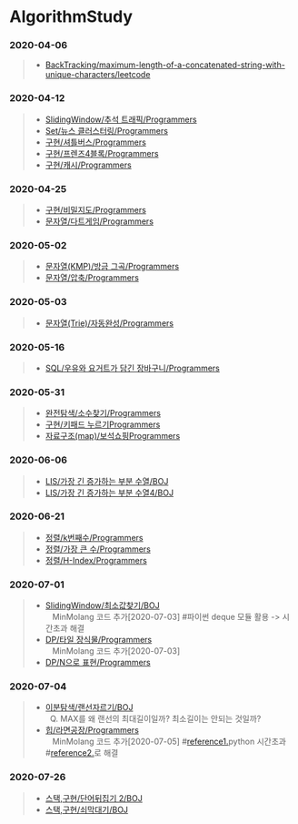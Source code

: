 # AlgorithmStudy
 ###  **2020-04-06** 
>* [BackTracking/maximum-length-of-a-concatenated-string-with-unique-characters/leetcode](https://leetcode.com/problems/maximum-length-of-a-concatenated-string-with-unique-characters/ "maximum-length-of-a-concatenated-string-with-unique-characters/leetcode link")

 ###  **2020-04-12** 
>* [SlidingWindow/추석 트래픽/Programmers](https://programmers.co.kr/learn/courses/30/lessons/17677 "추석 트래픽/Programmers link")
>* [Set/뉴스 클러스터링/Programmers](https://programmers.co.kr/learn/courses/30/lessons/17677 "뉴스 클러스터링/Programmers link")
>* [구현/셔틀버스/Programmers](https://programmers.co.kr/learn/courses/30/lessons/17678 "셔틀버스/Programmers link")
>* [구현/프렌즈4블록/Programmers](https://programmers.co.kr/learn/courses/30/lessons/17679 "프렌즈4블록/Programmers link")
>* [구현/캐시/Programmers](https://programmers.co.kr/learn/courses/30/lessons/17680 "캐시/Programmers link")

 ###  **2020-04-25** 
>* [구현/비밀지도/Programmers](https://programmers.co.kr/learn/courses/30/lessons/17681 "비밀지도/Programmers link")
>* [문자열/다트게임/Programmers](https://programmers.co.kr/learn/courses/30/lessons/17682 "다트게임/Programmers link")

 ###  **2020-05-02** 
>* [문자열(KMP)/방금 그곡/Programmers](https://programmers.co.kr/learn/courses/30/lessons/17683 "방금 그곡/Programmers link")
>* [문자열/압축/Programmers](https://programmers.co.kr/learn/courses/30/lessons/17684 "압축/Programmers link")

 ###  **2020-05-03** 
>* [문자열(Trie)/자동완성/Programmers](https://programmers.co.kr/learn/courses/30/lessons/17685 "자동완성/Programmers link")

 ###  **2020-05-16** 
>* [SQL/우유와 요거트가 담긴 장바구니/Programmers](https://programmers.co.kr/learn/courses/30/lessons/62284 "우유와 요거트가 담긴 장바구니/Programmers link")

 ###  **2020-05-31**  
>* [완전탐색/소수찾기/Programmers](https://programmers.co.kr/learn/courses/30/lessons/42839 "소수찾기/Programmers link")
>* [구현/키패드 누르기Programmers](https://programmers.co.kr/learn/courses/30/lessons/67256 "키패드 누르기Programmers link")
>* [자료구조(map)/보석쇼핑Programmers](https://programmers.co.kr/learn/courses/30/lessons/67258 "보석쇼핑Programmers link")

 ###  **2020-06-06**  
>* [LIS/가장 긴 증가하는 부분 수열/BOJ](https://www.acmicpc.net/problem/11053 "가장 긴 증가하는 부분 수열/BOJ link") 
>* [LIS/가장 긴 증가하는 부분 수열4/BOJ](https://www.acmicpc.net/problem/14002 "가장 긴 증가하는 부분 수열4/BOJ link")

 ###  **2020-06-21**  
>* [정렬/k번째수/Programmers](https://programmers.co.kr/learn/courses/30/lessons/42748 "k번째수/Programmers link")
>* [정렬/가장 큰 수/Programmers](https://programmers.co.kr/learn/courses/30/lessons/42746 "가장 큰 수/Programmers link")
>* [정렬/H-Index/Programmers](https://programmers.co.kr/learn/courses/30/lessons/42747 "H-Index/Programmers link")

 ###  **2020-07-01**  
>* [SlidingWindow/최소값찾기/BOJ](https://www.acmicpc.net/problem/11003 "최소값찾기/BOJ link")  
&nbsp;&nbsp; MinMolang 코드 추가[2020-07-03] #파이썬 deque 모듈 활용 -> 시간초과 해결
>* [DP/타일 장식물/Programmers](https://programmers.co.kr/learn/courses/30/lessons/43104 "타일 장식물/Programmers link")  
&nbsp;&nbsp; MinMolang 코드 추가[2020-07-03]
>* [DP/N으로 표현/Programmers](https://programmers.co.kr/learn/courses/30/lessons/42895 "N으로 표현/Programmers link")

 ###  **2020-07-04**  
>* [이분탐색/랜선자르기/BOJ](https://www.acmicpc.net/problem/1654 "랜선자르기/BOJ link")  
&nbsp;&nbsp;Q. MAX를 왜 랜선의 최대길이일까? 최소길이는 안되는 것일까?
>* [힙/라면공장/Programmers](https://programmers.co.kr/learn/courses/30/lessons/42629 "라면공장/Programmers link")  
&nbsp;&nbsp; MinMolang 코드 추가[2020-07-05] #[reference1.](https://youngest-programming.tistory.com/318 "라면공장 reference1 link")python 시간초과 #[reference2.](https://codedrive.tistory.com/82 "라면공장 reference2 link")로 해결

 ###  **2020-07-26**  
>* [스택,구현/단어뒤집기 2/BOJ](https://www.acmicpc.net/problem/17413 "단어뒤집기 2/BOJ link")
>* [스택,구현/쇠막대기/BOJ](https://www.acmicpc.net/problem/10799 "쇠막대기/BOJ link")
